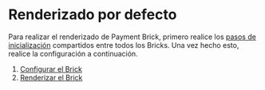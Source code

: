 # Renderizado por defecto

Para realizar el renderizado de Payment Brick, primero realice los [pasos de inicialización](/developers/es/docs/checkout-bricks/common-initialization) compartidos entre todos los Bricks. Una vez hecho esto, realice la configuración a continuación.

1. [Configurar el Brick](/developers/es/docs/checkout-bricks/card-payment-brick/default-rendering/configure-the-brick)
2. [Renderizar el Brick](/developers/es/docs/checkout-bricks/card-payment-brick/default-rendering/render-the-brick)